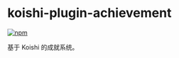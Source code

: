 # koishi-plugin-achievement
 
[![npm](https://img.shields.io/npm/v/koishi-plugin-achievement?style=flat-square)](https://www.npmjs.com/package/koishi-plugin-achievement)

基于 Koishi 的成就系统。
